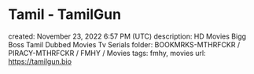 # Tamil - TamilGun

created: November 23, 2022 6:57 PM (UTC)
description: HD Movies Bigg Boss Tamil Dubbed Movies Tv Serials
folder: BOOKMRKS-MTHRFCKR / PIRACY-MTHRFCKR / FMHY / Movies
tags: fmhy, movies
url: https://tamilgun.bio